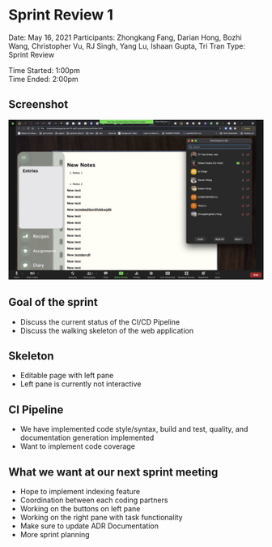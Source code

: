 # Sprint Review 1

Date: May 16, 2021
Participants: Zhongkang Fang, Darian Hong, Bozhi Wang, Christopher Vu, RJ Singh, Yang Lu, Ishaan Gupta, Tri Tran
Type: Sprint Review

Time Started: 1:00pm  
Time Ended: 2:00pm

## Screenshot
![Screenshot of Group and Skeleton](./screenshots/sprintreview1.png)

## Goal of the sprint

- Discuss the current status of the CI/CD Pipeline
- Discuss the walking skeleton of the web application

## Skeleton

- Editable page with left pane
- Left pane is currently not interactive

## CI Pipeline

- We have implemented code style/syntax, build and test, quality, and documentation generation implemented
- Want to implement code coverage

## What we want at our next sprint meeting

- Hope to implement indexing feature
- Coordination between each coding partners
- Working on the buttons on left pane
- Working on the right pane with task functionality
- Make sure to update ADR Documentation
- More sprint planning